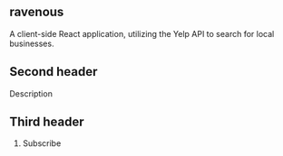 ## ravenous

A client-side React application, utilizing the Yelp API to search for local businesses.

## Second header

Description

## Third header

1. Subscribe
